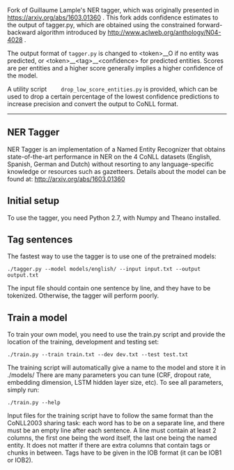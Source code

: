 Fork of Guillaume Lample's NER tagger, which was originally presented in https://arxiv.org/abs/1603.01360 .
This fork adds confidence estimates to the output of tagger.py, which are obtained using the constrained forward-backward algorithm introduced by http://www.aclweb.org/anthology/N04-4028 .

The output format of ```tagger.py``` is changed to \<token\>\_\_O if no entity was predicted, or \<token\>\_\_\<tag\>\_\_\<confidence\> for predicted entities. Scores are per entities and a higher score generally implies a higher confidence of the model.

A utility script ``` 	drop_low_score_entities.py``` is provided, which can be used to drop a certain percentage of the lowest confidence predictions to increase precision and convert the output to CoNLL format.

------------------------------------

## NER Tagger

NER Tagger is an implementation of a Named Entity Recognizer that obtains state-of-the-art performance in NER on the 4 CoNLL datasets (English, Spanish, German and Dutch) without resorting to any language-specific knowledge or resources such as gazetteers. Details about the model can be found at: http://arxiv.org/abs/1603.01360


## Initial setup

To use the tagger, you need Python 2.7, with Numpy and Theano installed.


## Tag sentences

The fastest way to use the tagger is to use one of the pretrained models:

```
./tagger.py --model models/english/ --input input.txt --output output.txt
```

The input file should contain one sentence by line, and they have to be tokenized. Otherwise, the tagger will perform poorly.


## Train a model

To train your own model, you need to use the train.py script and provide the location of the training, development and testing set:

```
./train.py --train train.txt --dev dev.txt --test test.txt
```

The training script will automatically give a name to the model and store it in ./models/
There are many parameters you can tune (CRF, dropout rate, embedding dimension, LSTM hidden layer size, etc). To see all parameters, simply run:

```
./train.py --help
```

Input files for the training script have to follow the same format than the CoNLL2003 sharing task: each word has to be on a separate line, and there must be an empty line after each sentence. A line must contain at least 2 columns, the first one being the word itself, the last one being the named entity. It does not matter if there are extra columns that contain tags or chunks in between. Tags have to be given in the IOB format (it can be IOB1 or IOB2).
